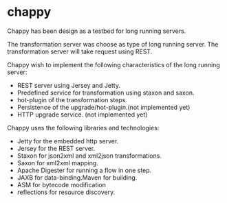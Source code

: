 # chappy

Chappy has been design as a testbed for long running servers.

The transformation server was choose as type of long running server. The transformation server will take request using REST.

Chappy wish to implement the following characteristics of the long running server:
- REST server using Jersey and Jetty.
- Predefined service for transformation using staxon and saxon.
- hot-plugin of the transformation steps.
- Persistence of the upgrade/hot-plugin.(not implemented yet)
- HTTP upgrade service. (not implemented yet)

Chappy uses the following libraries and technologies:
- Jetty for the embedded http server.
- Jersey for the REST server.
- Staxon for json2xml and xml2json transformations.
- Saxon for xml2xml mapping.
- Apache Digester for running a flow in one step.
- JAXB for data-binding.Maven for building.
- ASM for bytecode modification
- reflections for resource discovery.













